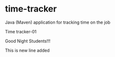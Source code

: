# time-tracker
Java (Maven) application for tracking time on the job

Time tracker-01

Good Night Students!!!

This is new line added
